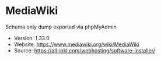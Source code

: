 # MediaWiki

Schema only dump exported via phpMyAdmin

- Version: 1.33.0
- Website: https://www.mediawiki.org/wiki/MediaWiki
- Source: https://all-inkl.com/webhosting/software-installer/
